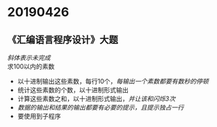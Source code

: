 # 20190426
## 《汇编语言程序设计》大题
*斜体表示未完成*   
求100以内的素数  
- 以十进制输出这些素数，每行10个，*每输出一个素数都要有数秒的停顿*
- 统计这些素数的个数，以十进制形式输出
- 计算这些素数之和，以十进制形式输出，*并让该和闪烁3次*
- *数据的输出和结果的输出都要有必要的提示，且提示独占一行*
- 要使用到子程序